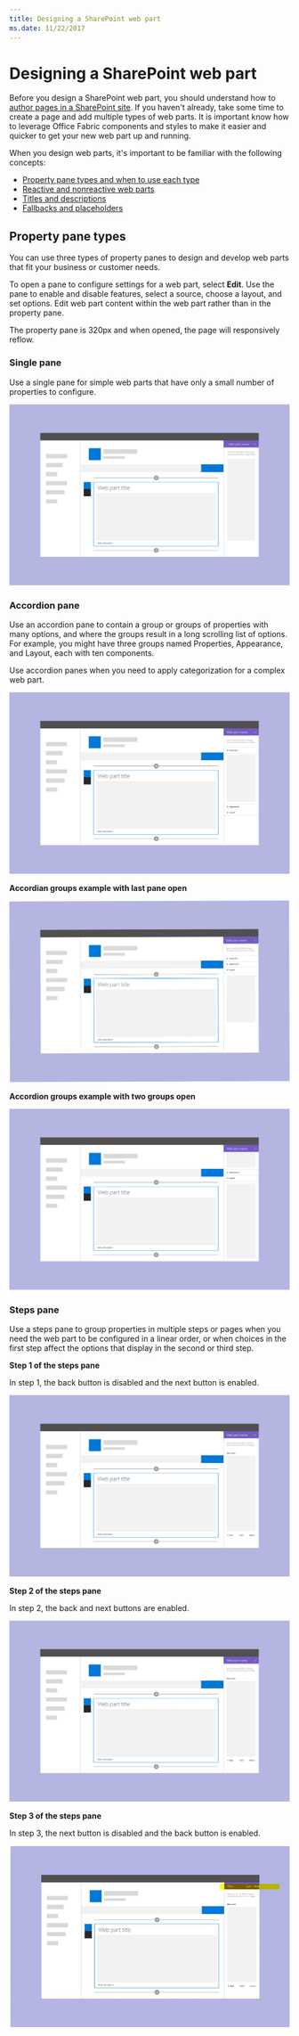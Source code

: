 ```yaml
---
title: Designing a SharePoint web part
ms.date: 11/22/2017 
---
```


# Designing a SharePoint web part

Before you design a SharePoint web part, you should understand how to [author pages in a SharePoint site](authoring-pages.md). If you haven't already, take some time to create a page and add multiple types of web parts. It is important know how to leverage Office Fabric components and styles to make it easier and quicker to get your new web part up and running.

When you design web parts, it's important to be familiar with the following concepts:

- [Property pane types and when to use each type](#property-pane-types)
- [Reactive and nonreactive web parts](reactive-and-nonreactive-web-parts.md)
- [Titles and descriptions](web-part-titles-and-descriptions.md)
- [Fallbacks and placeholders](placeholders-and-fallbacks.md)


## Property pane types

You can use three types of property panes to design and develop web parts that fit your business or customer needs.

To open a pane to configure settings for a web part, select **Edit**. Use the pane to enable and disable features, select a source, choose a layout, and set options. Edit web part content within the web part rather than in the property pane.

The property pane is 320px and when opened, the page will responsively reflow.

### Single pane
Use a single pane for simple web parts that have only a small number of properties to configure.

![Single pane](../images/design-web-part-single.png)


### Accordion pane
Use an accordion pane to contain a group or groups of properties with many options, and where the groups result in a long scrolling list of options. For example, you might have three groups named Properties, Appearance, and Layout, each with ten components.

Use accordion panes when you need to apply categorization for a complex web part.

![Accordion pane](../images/design-web-part-accordion-group.png)


**Accordian groups example with last pane open**


![Accordion pane showing last pane open](../images/design-web-part-accordion-last-open.png)


**Accordion groups example with two groups open**

![Accordion pane showing two groups open](../images/design-web-part-accordion-two-open.png)



### Steps pane

Use a steps pane to group properties in multiple steps or pages when you need the web part to be configured in a linear order, or when choices in the first step affect the options that display in the second or third step. 

**Step 1 of the steps pane**

In step 1, the back button is disabled and the next button is enabled.

![Steps pane with next button enabled](../images/design-web-part-steps-pane-01.png)


**Step 2 of the steps pane** 

In step 2, the back and next buttons are enabled.

![Steps pane with back button and next button enabled](../images/design-web-part-steps-pane-02.png)


**Step 3 of the steps pane** 

In step 3, the next button is disabled and the back button is enabled.

![Steps pane with back button enabled](../images/design-web-part-steps-pane-03.png)

